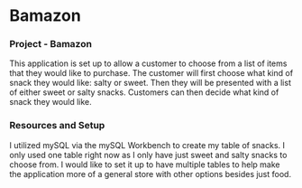 # Bamazon

### Project - Bamazon

This application is set up to allow a customer to choose from a list of items that they would like to purchase. The customer will first choose what kind of snack they would like: salty or sweet. Then they will be presented with a list of either sweet or salty snacks. Customers can then decide what kind of snack they would like. 

### Resources and Setup

I utilized mySQL via the mySQL Workbench to create my table of snacks. I only used one table right now as I only have just sweet and salty snacks to choose from. I would like to set it up to have multiple tables to help make the application more of a general store with other options besides just food.


